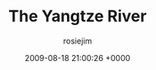 ---
blog: travel
date: 2009-08-18 21:00:26 +0000
title: "The Yangtze River"
author: rosiejim
permalink: /china/yangtze/china-2009/the-yangtze-river/
---